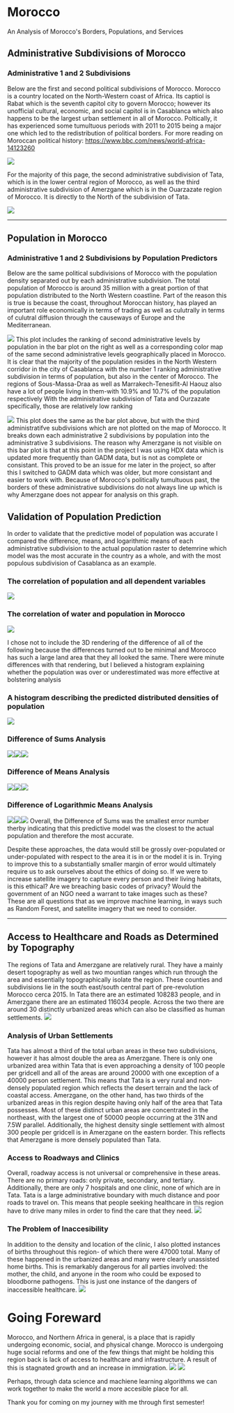 
# Morocco
An Analysis of Morocco's Borders, Populations, and Services


## Administrative Subdivisions of Morocco
### Administrative 1 and 2 Subdivisions
Below are the first and second political subdivisions of Morocco. Morocco is a country located on the North-Western coast of Africa. Its captiol is Rabat which is the seventh capitol city to govern Morocco; however its unofficial cultural, economic, and social capitol is in Casablanca which also happens to be the largest urban settlement in all of Morocco. Poltically, it has experienced some tumultuous periods with 2011 to 2015 being a major one which led to the redistribution of political borders. 
For more reading on Moroccan political history: https://www.bbc.com/news/world-africa-14123260 

![](github3.png)

For the majority of this page, the second administrative subdivision of Tata, which is in the lower central region of Morocco, as well as the third administrative subdivision of Amerzgane which is in the Ouarzazate region of Morocco. It is directly to the North of the subdivision of Tata.

![](github2.png)
__________________________________________________

## Population in Morocco
### Administrative 1 and 2 Subdivisions by Population Predictors
Below are the same political subdivisions of Morocco with the population density separated out by each administrative subdivision. The total population of Morocco is around 35 million with a great portion of that population distributed to the North Western coastline. Part of the reason this is true is because the coast, throughout Moroccan history, has played an important role economically in terms of trading as well as culutrally in terms of culutral diffusion through the causeways of Europe and the Mediterranean. 

![](Morocco.png)
This plot includes the ranking of second administrative levels by population in the bar plot on the right as well as a corresponding color map of the same second administrative levels geographically placed in Morocco. It is clear that the majority of the population resides in the North Western corridor in the city of Casablanca with the number 1 ranking administrative subdivision in terms of population, but also in the center of Morocco. The regions of Sous-Massa-Draa as well as Marrakech-Tenesifit-Al Haouz also have a lot of people living in them-with 10.9% and 10.7% of the population respectively With the administrative subdivision of Tata and Ourzazate specifically, those are relatively low ranking 

![](mar_adm22_bp.png)
This plot does the same as the bar plot above, but with the third administratifve subdivisions which are not plotted on the map of Morocco. It breaks down each administrative 2 subdivisions by population into the administrative 3 subdivisions. The reason why Amerzgane is not visible on this bar plot is that at this point in the project I was using HDX data which is updated more frequently than GADM data, but is not as complete or consistant. This proved to be an issue for me later in the project, so after this I switched to GADM data which was older, but more consistant and easier to work with. Because of Morocco's politically tumultuous past, the borders of these administrative subdivisions do not always line up which is why Amerzgane does not appear for analysis on this graph. 

## Validation of Population Prediction
In order to validate that the predictive model of population was accurate I compared the difference, means, and logarithmic means of each administrative subdivision to the actual population raster to detemrine which model was the most accurate in the country as a whole, and with the most populous subdivision of Casablanca as an example. 

### The correlation of population and all dependent variables
![](added_R_Fit.png)
### The correlation of water and population in Morocco
![](correlation_plot_Mar.png)

I chose not to include the 3D rendering of the difference of all of the following because the differences turned out to be minimal and Morocco has such a large land area that they all looked the same. There were minute differences with that rendering, but I believed a histogram explaining whether the population was over or underestimated was more effective at bolstering analysis
### A histogram describing the predicted distributed densities of population
![](density_plot_MAR.png)
### Difference of Sums Analysis
![](5.png)![](1.png)![](difference_of_sums_hist.png)
### Difference of Means Analysis
![](10.png)![](2.png)![](8.png)
### Difference of Logarithmic Means Analysis 
![](9.png)![](3.png)![](6.png)
Overall, the Difference of Sums was the smallest error number therby indicating that this predictive model was the closest to the actual population and therefore the most accurate. 

Despite these approaches, the data would still be grossly over-populated or under-populated with respect to the area it is in or the model it is in. Trying to improve this to a substantially smaller margin of error would ultimately require us to ask ourselves about the ethics of doing so. If we were to increase satellite imagery to capture every person and their living habitats, is this ethical? Are we breaching basic codes of privacy? Would the government of an NGO need a warrant to take images such as these? These are all questions that as we improve machine learning, in ways such as Random Forest, and satellite imagery that we need to consider.
___________________________________________________
## Access to Healthcare and Roads as Determined by Topography

The regions of Tata and Amerzgane are relatively rural. They have a mainly desert topography as well as two mountian ranges which run through the area and essentially topographically isolate the region. These counties and subdivisions lie in the south east/south central part of pre-revolution Morocco cerca 2015. In Tata there are an estimated 108283 people, and in Amerzgane there are an estimated 116034 people. Across the two there are around 30 distinctly urbanized areas which can also be classified as human settlements.
![](33.png)

### Analysis of Urban Settlements
Tata has almost a third of the total urban areas in these two subdivisions, however it has almost double the area as Amerzgane. There is only one urbanized area within Tata that is even approaching a density of 100 people per gridcell and all of the areas are around 20000 with one exception of a 40000 person settlement. This means that Tata is a very rural and non-densely populated region which reflects the desert terrain and the lack of coastal access. Amerzgane, on the other hand, has two thirds of the urbanized areas in this region despite having only half of the area that Tata possesses. Most of these distinct urban areas are concentrated in the northeast, with the largest one of  50000 people occurring at the 31N and 7.5W parallel. Additionally, the highest density single settlement with almost 300 people per gridcell is in Amerzgane on the eastern border. This reflects that Amerzgane is more densely populated than Tata.

### Access to Roadways and Clinics
Overall, roadway access is not universal or comprehensive in these areas. There are no primary roads: only private, secondary, and tertiary. Additionally, there are only 7 hospitals and one clinic, none of which are in Tata. Tata is a large administrative boundary with much distance and poor roads to travel on. This means that people seeking healthcare in this region have to drive many miles in order to find the care that they need.
![](access_throughout.png)


### The Problem of Inaccesibility
In addition to the density and location of the clinic, I also plotted instances of births throughout this region- of which there were 47000 total. Many of these happened in the urbanized areas and many were clearly unassisted home births. This is remarkably dangerous for all parties involved: the mother, the child, and anyone in the room who could be exposed to bloodborne pathogens. This is just one instance of the dangers of inaccessible healthcare. 
![](birth_ppp_ras.png)

# Going Foreward
Morocco, and Northern Africa in general, is a place that is rapidly undergoing economic, social, and physical change. Morocco is undergoing huge social reforms and one of the few things that might be holding this region back is lack of access to healthcare and infrastructure. A result of this is stagnated growth and an increase in immigration. 
![](44.png)
![](45.png)

Perhaps, through data science and machiene learning algorithms we can work together to make the world a more accesible place for all. 

Thank you for coming on my journey with me through first semester!
